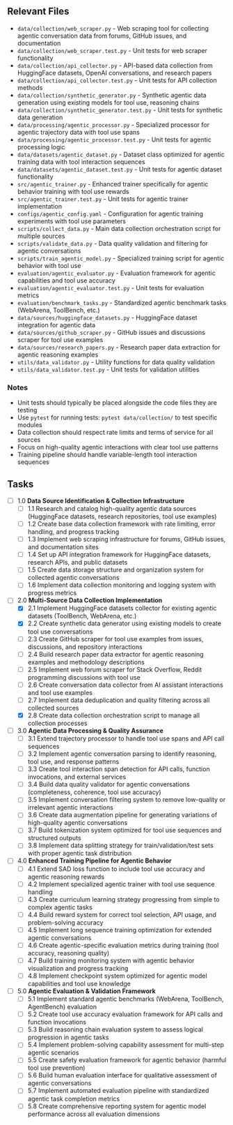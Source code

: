 ## Relevant Files

- `data/collection/web_scraper.py` - Web scraping tool for collecting agentic conversation data from forums, GitHub issues, and documentation
- `data/collection/web_scraper.test.py` - Unit tests for web scraper functionality
- `data/collection/api_collector.py` - API-based data collection from HuggingFace datasets, OpenAI conversations, and research papers
- `data/collection/api_collector.test.py` - Unit tests for API collection methods
- `data/collection/synthetic_generator.py` - Synthetic agentic data generation using existing models for tool use, reasoning chains
- `data/collection/synthetic_generator.test.py` - Unit tests for synthetic data generation
- `data/processing/agentic_processor.py` - Specialized processor for agentic trajectory data with tool use spans
- `data/processing/agentic_processor.test.py` - Unit tests for agentic processing logic
- `data/datasets/agentic_dataset.py` - Dataset class optimized for agentic training data with tool interaction sequences
- `data/datasets/agentic_dataset.test.py` - Unit tests for agentic dataset functionality
- `src/agentic_trainer.py` - Enhanced trainer specifically for agentic behavior training with tool use rewards
- `src/agentic_trainer.test.py` - Unit tests for agentic trainer implementation
- `configs/agentic_config.yaml` - Configuration for agentic training experiments with tool use parameters
- `scripts/collect_data.py` - Main data collection orchestration script for multiple sources
- `scripts/validate_data.py` - Data quality validation and filtering for agentic conversations
- `scripts/train_agentic_model.py` - Specialized training script for agentic behavior with tool use
- `evaluation/agentic_evaluator.py` - Evaluation framework for agentic capabilities and tool use accuracy
- `evaluation/agentic_evaluator.test.py` - Unit tests for evaluation metrics
- `evaluation/benchmark_tasks.py` - Standardized agentic benchmark tasks (WebArena, ToolBench, etc.)
- `data/sources/huggingface_datasets.py` - HuggingFace dataset integration for agentic data
- `data/sources/github_scraper.py` - GitHub issues and discussions scraper for tool use examples
- `data/sources/research_papers.py` - Research paper data extraction for agentic reasoning examples
- `utils/data_validator.py` - Utility functions for data quality validation
- `utils/data_validator.test.py` - Unit tests for validation utilities

### Notes

- Unit tests should typically be placed alongside the code files they are testing
- Use `pytest` for running tests: `pytest data/collection/` to test specific modules
- Data collection should respect rate limits and terms of service for all sources
- Focus on high-quality agentic interactions with clear tool use patterns
- Training pipeline should handle variable-length tool interaction sequences

## Tasks

- [ ] 1.0 **Data Source Identification & Collection Infrastructure**
  - [ ] 1.1 Research and catalog high-quality agentic data sources (HuggingFace datasets, research repositories, tool use examples)
  - [ ] 1.2 Create base data collection framework with rate limiting, error handling, and progress tracking
  - [ ] 1.3 Implement web scraping infrastructure for forums, GitHub issues, and documentation sites
  - [ ] 1.4 Set up API integration framework for HuggingFace datasets, research APIs, and public datasets
  - [ ] 1.5 Create data storage structure and organization system for collected agentic conversations
  - [ ] 1.6 Implement data collection monitoring and logging system with progress metrics

- [ ] 2.0 **Multi-Source Data Collection Implementation**
  - [x] 2.1 Implement HuggingFace datasets collector for existing agentic datasets (ToolBench, WebArena, etc.)
  - [x] 2.2 Create synthetic data generator using existing models to create tool use conversations
  - [ ] 2.3 Create GitHub scraper for tool use examples from issues, discussions, and repository interactions
  - [ ] 2.4 Build research paper data extractor for agentic reasoning examples and methodology descriptions
  - [ ] 2.5 Implement web forum scraper for Stack Overflow, Reddit programming discussions with tool use
  - [ ] 2.6 Create conversation data collector from AI assistant interactions and tool use examples
  - [ ] 2.7 Implement data deduplication and quality filtering across all collected sources
  - [x] 2.8 Create data collection orchestration script to manage all collection processes

- [ ] 3.0 **Agentic Data Processing & Quality Assurance**
  - [ ] 3.1 Extend trajectory processor to handle tool use spans and API call sequences
  - [ ] 3.2 Implement agentic conversation parsing to identify reasoning, tool use, and response patterns
  - [ ] 3.3 Create tool interaction span detection for API calls, function invocations, and external services
  - [ ] 3.4 Build data quality validator for agentic conversations (completeness, coherence, tool use accuracy)
  - [ ] 3.5 Implement conversation filtering system to remove low-quality or irrelevant agentic interactions
  - [ ] 3.6 Create data augmentation pipeline for generating variations of high-quality agentic conversations
  - [ ] 3.7 Build tokenization system optimized for tool use sequences and structured outputs
  - [ ] 3.8 Implement data splitting strategy for train/validation/test sets with proper agentic task distribution

- [ ] 4.0 **Enhanced Training Pipeline for Agentic Behavior**
  - [ ] 4.1 Extend SAD loss function to include tool use accuracy and agentic reasoning rewards
  - [ ] 4.2 Implement specialized agentic trainer with tool use sequence handling
  - [ ] 4.3 Create curriculum learning strategy progressing from simple to complex agentic tasks
  - [ ] 4.4 Build reward system for correct tool selection, API usage, and problem-solving accuracy
  - [ ] 4.5 Implement long sequence training optimization for extended agentic conversations
  - [ ] 4.6 Create agentic-specific evaluation metrics during training (tool accuracy, reasoning quality)
  - [ ] 4.7 Build training monitoring system with agentic behavior visualization and progress tracking
  - [ ] 4.8 Implement checkpoint system optimized for agentic model capabilities and tool use knowledge

- [ ] 5.0 **Agentic Evaluation & Validation Framework**
  - [ ] 5.1 Implement standard agentic benchmarks (WebArena, ToolBench, AgentBench) evaluation
  - [ ] 5.2 Create tool use accuracy evaluation framework for API calls and function invocations
  - [ ] 5.3 Build reasoning chain evaluation system to assess logical progression in agentic tasks
  - [ ] 5.4 Implement problem-solving capability assessment for multi-step agentic scenarios
  - [ ] 5.5 Create safety evaluation framework for agentic behavior (harmful tool use prevention)
  - [ ] 5.6 Build human evaluation interface for qualitative assessment of agentic conversations
  - [ ] 5.7 Implement automated evaluation pipeline with standardized agentic task completion metrics
  - [ ] 5.8 Create comprehensive reporting system for agentic model performance across all evaluation dimensions 